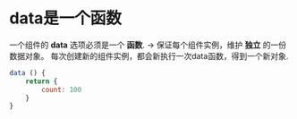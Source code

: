 # data是一个函数

一个组件的 **data** 选项必须是一个 **函数**. → 保证每个组件实例，维护 **独立** 的一份数据对象。
每次创建新的组件实例，都会新执行一次data函数，得到一个新对象.

```js
data () {
	return {
		count: 100
	}
}
```